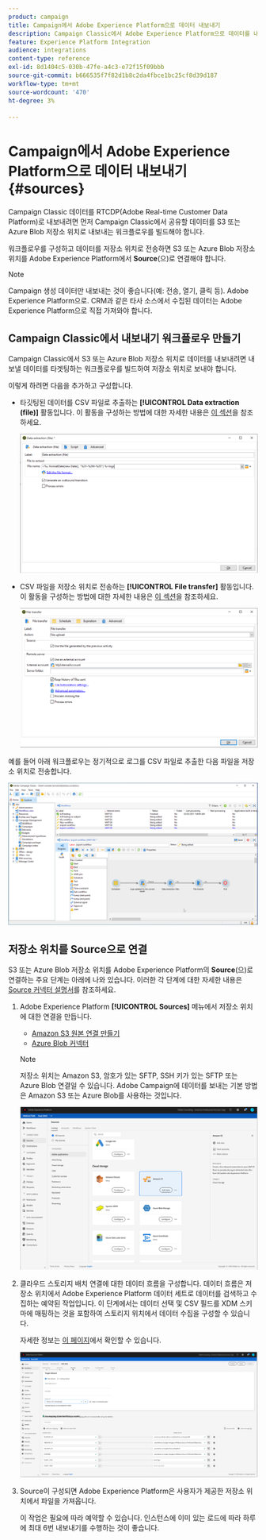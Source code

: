 ```yaml
---
product: campaign
title: Campaign에서 Adobe Experience Platform으로 데이터 내보내기
description: Campaign Classic에서 Adobe Experience Platform으로 데이터를 내보내는 방법 알아보기
feature: Experience Platform Integration
audience: integrations
content-type: reference
exl-id: 8d1404c5-030b-47fe-a4c3-e72f15f09bbb
source-git-commit: b666535f7f82d1b8c2da4fbce1bc25cf8d39d187
workflow-type: tm+mt
source-wordcount: '470'
ht-degree: 3%

---
```


# Campaign에서 Adobe Experience Platform으로 데이터 내보내기 {#sources}



Campaign Classic 데이터를 RTCDP(Adobe Real-time Customer Data Platform)로 내보내려면 먼저 Campaign Classic에서 공유할 데이터를 S3 또는 Azure Blob 저장소 위치로 내보내는 워크플로우를 빌드해야 합니다.

워크플로우를 구성하고 데이터를 저장소 위치로 전송하면 S3 또는 Azure Blob 저장소 위치를 Adobe Experience Platform에서 **Source**(으)로 연결해야 합니다.

>[!NOTE]
>
>Campaign 생성 데이터만 내보내는 것이 좋습니다(예: 전송, 열기, 클릭 등). Adobe Experience Platform으로. CRM과 같은 타사 소스에서 수집된 데이터는 Adobe Experience Platform으로 직접 가져와야 합니다.

## Campaign Classic에서 내보내기 워크플로우 만들기

Campaign Classic에서 S3 또는 Azure Blob 저장소 위치로 데이터를 내보내려면 내보낼 데이터를 타겟팅하는 워크플로우를 빌드하여 저장소 위치로 보내야 합니다.

이렇게 하려면 다음을 추가하고 구성합니다.

* 타깃팅된 데이터를 CSV 파일로 추출하는 **[!UICONTROL Data extraction (file)]** 활동입니다. 이 활동을 구성하는 방법에 대한 자세한 내용은 [이 섹션](../../workflow/using/extraction-file.md)을 참조하세요.

  ![](assets/rtcdp-extract-file.png)

* CSV 파일을 저장소 위치로 전송하는 **[!UICONTROL File transfer]** 활동입니다. 이 활동을 구성하는 방법에 대한 자세한 내용은 [이 섹션](../../workflow/using/file-transfer.md)을 참조하세요.

  ![](assets/rtcdp-file-transfer.png)

예를 들어 아래 워크플로우는 정기적으로 로그를 CSV 파일로 추출한 다음 파일을 저장소 위치로 전송합니다.

![](assets/aep-export.png)

## 저장소 위치를 Source으로 연결

S3 또는 Azure Blob 저장소 위치를 Adobe Experience Platform의 **Source**(으)로 연결하는 주요 단계는 아래에 나와 있습니다. 이러한 각 단계에 대한 자세한 내용은 [Source 커넥터 설명서](https://experienceleague.adobe.com/docs/experience-platform/sources/home.html?lang=ko)를 참조하세요.

1. Adobe Experience Platform **[!UICONTROL Sources]** 메뉴에서 저장소 위치에 대한 연결을 만듭니다.

   * [Amazon S3 원본 연결 만들기](https://experienceleague.adobe.com/docs/experience-platform/sources/ui-tutorials/create/cloud-storage/s3.html?lang=ko)
   * [Azure Blob 커넥터](https://experienceleague.adobe.com/docs/experience-platform/sources/connectors/cloud-storage/blob.html?lang=ko)

   >[!NOTE]
   >
   >저장소 위치는 Amazon S3, 암호가 있는 SFTP, SSH 키가 있는 SFTP 또는 Azure Blob 연결일 수 있습니다. Adobe Campaign에 데이터를 보내는 기본 방법은 Amazon S3 또는 Azure Blob를 사용하는 것입니다.

   ![](assets/rtcdp-connector.png)

1. 클라우드 스토리지 배치 연결에 대한 데이터 흐름을 구성합니다. 데이터 흐름은 저장소 위치에서 Adobe Experience Platform 데이터 세트로 데이터를 검색하고 수집하는 예약된 작업입니다. 이 단계에서는 데이터 선택 및 CSV 필드를 XDM 스키마에 매핑하는 것을 포함하여 스토리지 위치에서 데이터 수집을 구성할 수 있습니다.

   자세한 정보는 [이 페이지](https://experienceleague.adobe.com/docs/experience-platform/sources/ui-tutorials/dataflow/cloud-storage.html?lang=ko)에서 확인할 수 있습니다.

   ![](assets/rtcdp-map-xdm.png)

1. Source이 구성되면 Adobe Experience Platform은 사용자가 제공한 저장소 위치에서 파일을 가져옵니다.

   이 작업은 필요에 따라 예약할 수 있습니다. 인스턴스에 이미 있는 로드에 따라 하루에 최대 6번 내보내기를 수행하는 것이 좋습니다.
